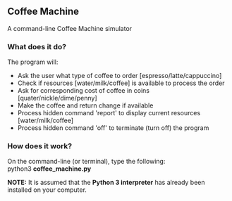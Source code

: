 ## Coffee Machine
A command-line Coffee Machine simulator

### What does it do?
The program will:
* Ask the user what type of coffee to order [espresso/latte/cappuccino]
* Check if resources [water/milk/coffee] is available to process the order
* Ask for corresponding cost of coffee in coins [quater/nickle/dime/penny]
* Make the coffee and return change if available
* Process hidden command 'report' to display current resources [water/milk/coffee]
* Process hidden command 'off' to terminate (turn off) the program

### How does it work?
On the command-line (or terminal), type the following:<br>
python3 <b>coffee_machine.py</b>

<b>NOTE:</b> It is assumed that the <b>Python 3 interpreter</b> has already been installed on your computer.
